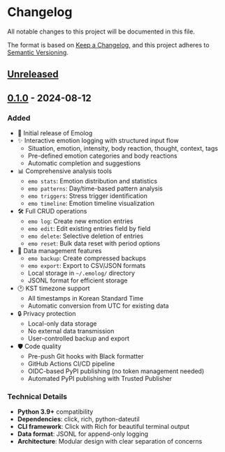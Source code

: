 # Changelog

All notable changes to this project will be documented in this file.

The format is based on [Keep a Changelog](https://keepachangelog.com/en/1.0.0/),
and this project adheres to [Semantic Versioning](https://semver.org/spec/v2.0.0.html).

## [Unreleased]

## [0.1.0] - 2024-08-12

### Added
- 🎉 Initial release of Emolog
- ✨ Interactive emotion logging with structured input flow
  - Situation, emotion, intensity, body reaction, thought, context, tags
  - Pre-defined emotion categories and body reactions
  - Automatic completion and suggestions
- 📊 Comprehensive analysis tools
  - `emo stats`: Emotion distribution and statistics
  - `emo patterns`: Day/time-based pattern analysis
  - `emo triggers`: Stress trigger identification
  - `emo timeline`: Emotion timeline visualization
- 🛠️ Full CRUD operations
  - `emo log`: Create new emotion entries
  - `emo edit`: Edit existing entries field by field
  - `emo delete`: Selective deletion of entries
  - `emo reset`: Bulk data reset with period options
- 💾 Data management features
  - `emo backup`: Create compressed backups
  - `emo export`: Export to CSV/JSON formats
  - Local storage in `~/.emolog/` directory
  - JSONL format for efficient storage
- 🕐 KST timezone support
  - All timestamps in Korean Standard Time
  - Automatic conversion from UTC for existing data
- 🔒 Privacy protection
  - Local-only data storage
  - No external data transmission
  - User-controlled backup and export
- 🛡️ Code quality
  - Pre-push Git hooks with Black formatter
  - GitHub Actions CI/CD pipeline
  - OIDC-based PyPI publishing (no token management needed)
  - Automated PyPI publishing with Trusted Publisher

### Technical Details
- **Python 3.9+** compatibility
- **Dependencies**: click, rich, python-dateutil
- **CLI framework**: Click with Rich for beautiful terminal output
- **Data format**: JSONL for append-only logging
- **Architecture**: Modular design with clear separation of concerns

[unreleased]: https://github.com/gmlee/emolog/compare/v0.1.0...HEAD
[0.1.0]: https://github.com/gmlee/emolog/releases/tag/v0.1.0
